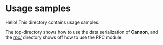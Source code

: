 # Usage samples

Hello!  This directory contains usage samples.

The top-directory shows how to use the data serialization of **Cannon**, and
the [rpc/](https://github.com/Papierkorb/cannon/tree/master/samples/rpc) directory shows off how to use the RPC module.

